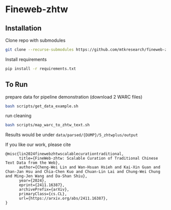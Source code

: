 # Fineweb-zhtw

## Installation
Clone repo with submodules
```bash
git clone --recurse-submodules https://github.com/mtkresearch/fineweb-zhtw.git
```

Install requirements
```bash
pip install -r requirements.txt
```

## To Run
prepare data for pipeline demonstration (download 2 WARC files)
```bash
bash scripts/get_data_example.sh
```

run cleaning
```bash
bash scripts/map_warc_to_zhtw_text.sh
```
Results would be under `data/parsed/{DUMP}/5_zhtwplus/output`

If you like our work, please cite
```
@misc{lin2024finewebzhtwscalablecurationtraditional,
      title={FineWeb-zhtw: Scalable Curation of Traditional Chinese Text Data from the Web}, 
      author={Cheng-Wei Lin and Wan-Hsuan Hsieh and Kai-Xin Guan and Chan-Jan Hsu and Chia-Chen Kuo and Chuan-Lin Lai and Chung-Wei Chung and Ming-Jen Wang and Da-Shan Shiu},
      year={2024},
      eprint={2411.16387},
      archivePrefix={arXiv},
      primaryClass={cs.CL},
      url={https://arxiv.org/abs/2411.16387}, 
}
```

